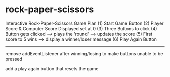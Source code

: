 # rock-paper-scissors

Interactive Rock-Paper-Scissors Game Plan
(1) Start Game Button
(2) Player Score & Computer Score Displayed set at 0
(3) Three Buttons to click
(4) Button gets clicked --> plays the 'round' --> updates the score
(5) First score to 5 wins --> display a winner/loser message
(6) Play Again Button

---

remove addEventListener after winning/losing to make buttons unable to be pressed

add a play again button that resets the game
